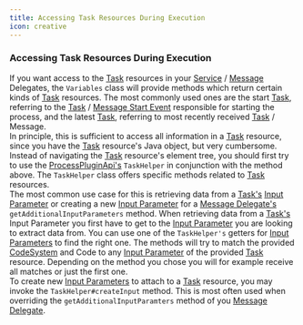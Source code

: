 ```yaml
---
title: Accessing Task Resources During Execution
icon: creative
---
```


### Accessing Task Resources During Execution

If you want access to the [Task](../concepts/fhir/task.md) resources in your [Service](../concepts/dsf/service-delegates.md) / [Message](../concepts/dsf/message-delegates.md) Delegates, the `Variables` class will provide methods which return certain kinds of [Task](../concepts/fhir/task.md) resources. The most commonly used ones are the start [Task](../concepts/fhir/task.md), referring to the [Task](../concepts/fhir/task.md) / [Message Start Event](../concepts/bpmn/messaging.md#message-start-event) responsible for starting the process, and the latest [Task](../concepts/fhir/task.md), referring to most recently received [Task](../concepts/fhir/task.md) / Message.  
In principle, this is sufficient to access all information in a [Task](../concepts/fhir/task.md) resource, since you have the [Task](../concepts/fhir/task.md) resource's Java object, but very cumbersome.
Instead of navigating the [Task](../concepts/fhir/task.md) resource's element tree, you should first try to use the [ProcessPluginApi's](../concepts/dsf/process-api.md) `TaskHelper` in conjunction with the method above. The `TaskHelper` class offers specific methods related to [Task](../concepts/fhir/task.md) resources.  
The most common use case for this is retrieving data from a [Task's](../concepts/fhir/task.md) [Input Parameter](../concepts/fhir/task.md#task-input-parameters) or creating a new [Input Parameter](../concepts/fhir/task.md#task-input-parameters) for a [Message Delegate's](../concepts/dsf/message-delegates.md) `getAdditionalInputParameters` method. When retrieving data from a [Task's](../concepts/fhir/task.md) Input Parameter you first have to get to the [Input Parameter](../concepts/fhir/task.md#task-input-parameters) you are looking to extract data from. You can use one of the `TaskHelper's` getters for [Input Parameters](../concepts/fhir/task.md#task-input-parameters) to find the right one. The methods will try to match the provided [CodeSystem](../concepts/fhir/codesystem.md) and Code to any [Input Parameter](../concepts/fhir/task.md#task-input-parameters) of the provided [Task](../concepts/fhir/task.md) resource. Depending on the method you chose you will for example receive all matches or just the first one.  
To create new [Input Parameters](../concepts/fhir/task.md#task-input-parameters) to attach to a [Task](../concepts/fhir/task.md) resource, you may invoke the `TaskHelper#createInput` method. This is most often used when overriding the `getAdditionalInputParamters` method of you [Message Delegate](../concepts/dsf/message-delegates.md).